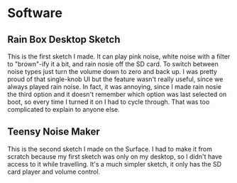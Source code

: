 # Software

## Rain Box Desktop Sketch
This is the first sketch I made. It can play pink noise, white noise with a filter to "brown"-ify it a bit, and rain nosie off the SD card. To switch between noise types just turn the volume down to zero and back up. I was pretty proud of that single-knob UI but the feature wasn't really useful, since we always played rain noise. In fact, it was annoying, since I made rain nosie the third option and it doesn't remember which option was last selected on boot, so every time I turned it on I had to cycle through. That was too complicated to explain to anyone else.

## Teensy Noise Maker
This is the second sketch I made on the Surface. I had to make it from scratch because my first sketch was only on my desktop, so I didn't have access to it while travelling. It's a much simpler sketch, it only has the SD card player and volume control.